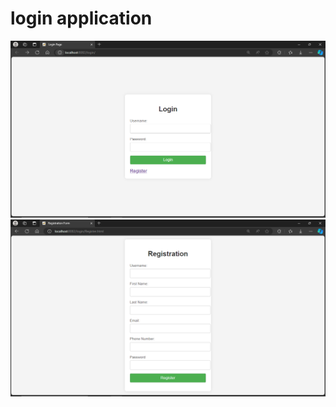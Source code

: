 # login application
![login page!](/images/login_page.PNG "Login page")
![login page!](/images/registration.PNG "Login page")